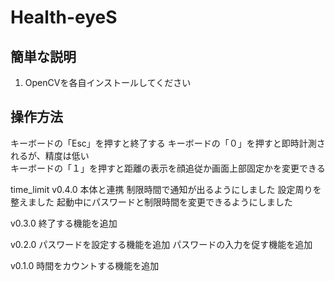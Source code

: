 # Health-eyeS

## 簡単な説明
1. OpenCVを各自インストールしてください

## 操作方法
キーボードの「Esc」を押すと終了する
キーボードの「０」を押すと即時計測されるが、精度は低い  
キーボードの「１」を押すと距離の表示を顔追従か画面上部固定かを変更できる  

time_limit
v0.4.0  本体と連携
        制限時間で通知が出るようにしました
        設定周りを整えました
        起動中にパスワードと制限時間を変更できるようにしました

v0.3.0  終了する機能を追加

v0.2.0  パスワードを設定する機能を追加
        パスワードの入力を促す機能を追加

v0.1.0  時間をカウントする機能を追加

